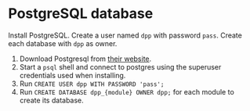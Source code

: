 # PostgreSQL database
Install PostgreSQL.
Create a user named `dpp` with password `pass`.
Create each database with `dpp` as owner.

1. Download Postgresql from [their website](https://www.postgresql.org/download/).
2. Start a `psql` shell and connect to postgres using the superuser credentials used when installing.
3. Run `CREATE USER dpp WITH PASSWORD 'pass';`
4. Run `CREATE DATABASE dpp_{module} OWNER dpp;` for each module to create its database.